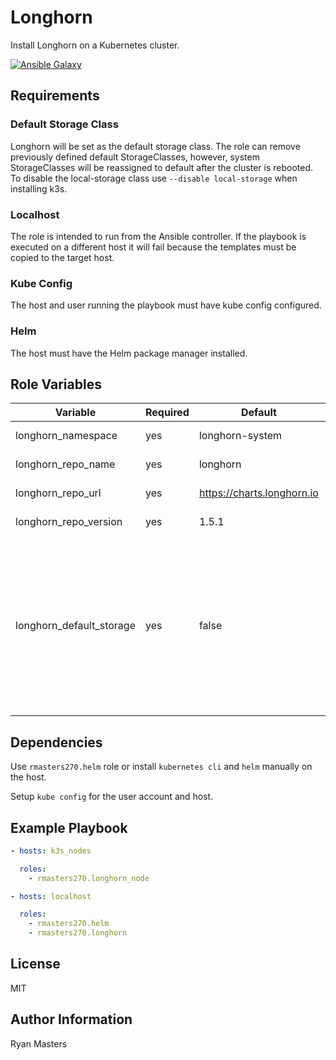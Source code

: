 # Longhorn

Install Longhorn on a Kubernetes cluster.

[![Ansible Galaxy](https://img.shields.io/badge/ansible--galaxy-longhorn-blue.svg)](https://galaxy.ansible.com/ui/standalone/roles/rmasters270/longhorn)

## Requirements

### Default Storage Class

Longhorn will be set as the default storage class. The role can remove previously defined default StorageClasses, however, system StorageClasses will be reassigned to default after the cluster is rebooted.  To disable the local-storage class use `--disable local-storage` when installing k3s.

### Localhost

The role is intended to run from the Ansible controller.  If the playbook is executed on a different host it will fail because the templates must be copied to the target host.

### Kube Config

The host and user running the playbook must have kube config configured.

### Helm

The host must have the Helm package manager installed.

## Role Variables

| Variable                 | Required | Default                      | Comments                                                                                                                                                                                             |
| ------------------------ | -------- | ---------------------------- | ---------------------------------------------------------------------------------------------------------------------------------------------------------------------------------------------------- |
| longhorn_namespace       | yes      | longhorn-system              | Kubernetes namespace                                                                                                                                                                                 |
| longhorn_repo_name       | yes      | longhorn                     | Helm repository name                                                                                                                                                                                 |
| longhorn_repo_url        | yes      | <https://charts.longhorn.io> | Helm repository URL                                                                                                                                                                                  |
| longhorn_repo_version    | yes      | 1.5.1                        | Helm chart version                                                                                                                                                                                   |
| longhorn_default_storage | yes      | false                        | Longhorn will automatically be set as the default.  Change this value to `true` to remove the the default status from other StorageClasses. System default storage classes will return after reboot. |

## Dependencies

Use `rmasters270.helm` role or install `kubernetes cli` and `helm` manually on the host.

Setup `kube config` for the user account and host.

## Example Playbook

```yaml
- hosts: k3s_nodes

  roles:
    - rmasters270.longhorn_node

- hosts: localhost

  roles:
    - rmasters270.helm
    - rmasters270.longhorn
```

## License

MIT

## Author Information

Ryan Masters
